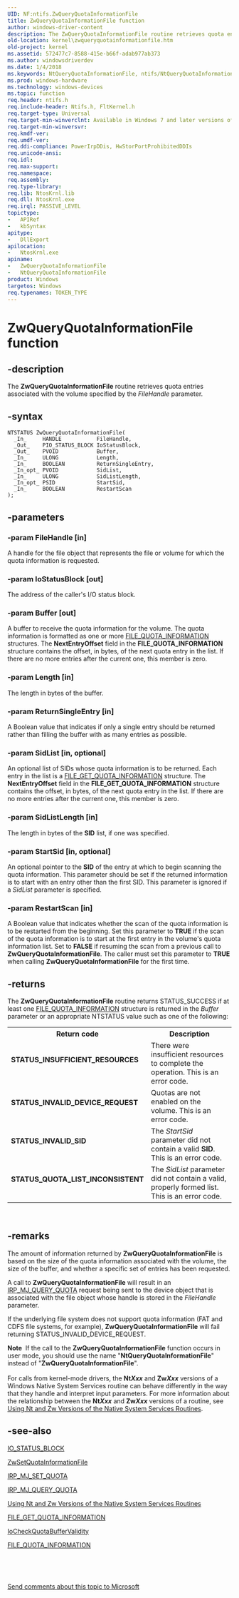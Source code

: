 ```yaml
---
UID: NF:ntifs.ZwQueryQuotaInformationFile
title: ZwQueryQuotaInformationFile function
author: windows-driver-content
description: The ZwQueryQuotaInformationFile routine retrieves quota entries associated with the volume specified by the FileHandle parameter.
old-location: kernel\zwqueryquotainformationfile.htm
old-project: kernel
ms.assetid: 572477c7-8588-415e-b66f-adab977ab373
ms.author: windowsdriverdev
ms.date: 1/4/2018
ms.keywords: NtQueryQuotaInformationFile, ntifs/NtQueryQuotaInformationFile, ZwQueryQuotaInformationFile, ZwQueryQuotaInformationFile routine [Kernel-Mode Driver Architecture], kernel.zwqueryquotainformationfile, k111_226a807c-d14d-403f-bbef-f5b4e6491039.xml, ntifs/ZwQueryQuotaInformationFile
ms.prod: windows-hardware
ms.technology: windows-devices
ms.topic: function
req.header: ntifs.h
req.include-header: Ntifs.h, FltKernel.h
req.target-type: Universal
req.target-min-winverclnt: Available in Windows 7 and later versions of Windows operating systems.
req.target-min-winversvr: 
req.kmdf-ver: 
req.umdf-ver: 
req.ddi-compliance: PowerIrpDDis, HwStorPortProhibitedDDIs
req.unicode-ansi: 
req.idl: 
req.max-support: 
req.namespace: 
req.assembly: 
req.type-library: 
req.lib: NtosKrnl.lib
req.dll: NtosKrnl.exe
req.irql: PASSIVE_LEVEL
topictype:
-	APIRef
-	kbSyntax
apitype:
-	DllExport
apilocation:
-	NtosKrnl.exe
apiname:
-	ZwQueryQuotaInformationFile
-	NtQueryQuotaInformationFile
product: Windows
targetos: Windows
req.typenames: TOKEN_TYPE
---
```


# ZwQueryQuotaInformationFile function


## -description


The <b>ZwQueryQuotaInformationFile</b> routine retrieves quota entries associated with the volume specified by the <i>FileHandle</i> parameter. 


## -syntax


````
NTSTATUS ZwQueryQuotaInformationFile(
  _In_     HANDLE           FileHandle,
  _Out_    PIO_STATUS_BLOCK IoStatusBlock,
  _Out_    PVOID            Buffer,
  _In_     ULONG            Length,
  _In_     BOOLEAN          ReturnSingleEntry,
  _In_opt_ PVOID            SidList,
  _In_     ULONG            SidListLength,
  _In_opt_ PSID             StartSid,
  _In_     BOOLEAN          RestartScan
);
````


## -parameters




### -param FileHandle [in]

A handle for the file object that represents the file or volume for which the quota information is requested.


### -param IoStatusBlock [out]

The address of the caller's I/O status block.


### -param Buffer [out]

A buffer to receive the quota information for the volume. The quota information is formatted as one or more <a href="..\ntifs\ns-ntifs-_file_quota_information.md">FILE_QUOTA_INFORMATION</a> structures. The <b>NextEntryOffset</b> field in the <b>FILE_QUOTA_INFORMATION</b> structure contains the offset, in bytes, of the next quota entry in the list. If there are no more entries after the current one, this member is zero.


### -param Length [in]

The length in bytes of the buffer.


### -param ReturnSingleEntry [in]

A Boolean value that indicates if only a single entry should be returned rather than filling the buffer with as many entries as possible.


### -param SidList [in, optional]

An optional list of SIDs whose quota information is to be returned. Each entry in the list is a <a href="..\ntifs\ns-ntifs-_file_get_quota_information.md">FILE_GET_QUOTA_INFORMATION</a> structure. The <b>NextEntryOffset</b> field in the <b>FILE_GET_QUOTA_INFORMATION</b> structure contains the offset, in bytes, of the next quota entry in the list. If there are no more entries after the current one, this member is zero.


### -param SidListLength [in]

The length in bytes of the <b>SID</b> list, if one was specified.


### -param StartSid [in, optional]

An optional pointer to the <b>SID</b> of the entry at which to begin scanning the quota information. This parameter should be set if the returned information is to start with an entry other than the first SID. This parameter is ignored if a <i>SidList</i> parameter is specified. 


### -param RestartScan [in]

A Boolean value that indicates whether the scan of the quota information is to be restarted from the beginning. Set this parameter to <b>TRUE</b> if the scan of the quota information is to start at the first entry in the volume's quota information list. Set to <b>FALSE</b> if resuming the scan from a previous call to <b>ZwQueryQuotaInformationFile</b>. The caller must set this parameter to <b>TRUE</b> when calling <b>ZwQueryQuotaInformationFile</b> for the first time.


## -returns


The <b>ZwQueryQuotaInformationFile</b> routine returns STATUS_SUCCESS if at least one <a href="..\ntifs\ns-ntifs-_file_quota_information.md">FILE_QUOTA_INFORMATION</a> structure is returned in the <i>Buffer</i> parameter or an appropriate NTSTATUS value such as one of the following:
<table>
<tr>
<th>Return code</th>
<th>Description</th>
</tr>
<tr>
<td width="40%">
<dl>
<dt><b>STATUS_INSUFFICIENT_RESOURCES </b></dt>
</dl>
</td>
<td width="60%">
There were insufficient resources to complete the operation. This is an error code.

</td>
</tr>
<tr>
<td width="40%">
<dl>
<dt><b>STATUS_INVALID_DEVICE_REQUEST</b></dt>
</dl>
</td>
<td width="60%">
Quotas are not enabled on the volume. This is an error code.

</td>
</tr>
<tr>
<td width="40%">
<dl>
<dt><b>STATUS_INVALID_SID</b></dt>
</dl>
</td>
<td width="60%">
The<i> StartSid</i> parameter did not contain a valid <b>SID</b>. This is an error code.

</td>
</tr>
<tr>
<td width="40%">
<dl>
<dt><b>STATUS_QUOTA_LIST_INCONSISTENT</b></dt>
</dl>
</td>
<td width="60%">
The<i> SidList</i> parameter did not contain a valid, properly formed list. This is an error code.

</td>
</tr>
</table> 



## -remarks


The amount of information returned by <b>ZwQueryQuotaInformationFile</b> is based on the size of the quota information associated with the volume, the size of the buffer, and whether a specific set of entries has been requested.

A call to <b>ZwQueryQuotaInformationFile</b> will result in an <a href="https://msdn.microsoft.com/library/windows/hardware/ff549293">IRP_MJ_QUERY_QUOTA</a> request being sent to the device object that is associated with the file object whose handle is stored in the <i>FileHandle</i> parameter.

If the underlying file system does not support quota information (FAT and CDFS file systems, for example), <b>ZwQueryQuotaInformationFile</b> will fail returning STATUS_INVALID_DEVICE_REQUEST.
<div class="alert"><b>Note</b>  If the call to the <b>ZwQueryQuotaInformationFile</b> function occurs in user mode, you should use the name "<b>NtQueryQuotaInformationFile</b>" instead of "<b>ZwQueryQuotaInformationFile</b>".</div><div> </div>For calls from kernel-mode drivers, the <b>Nt<i>Xxx</i></b> and <b>Zw<i>Xxx</i></b> versions of a Windows Native System Services routine can behave differently in the way that they handle and interpret input parameters. For more information about the relationship between the <b>Nt<i>Xxx</i></b> and <b>Zw<i>Xxx</i></b> versions of a routine, see <a href="https://msdn.microsoft.com/library/windows/hardware/ff565438">Using Nt and Zw Versions of the Native System Services Routines</a>.



## -see-also

<a href="..\wdm\ns-wdm-_io_status_block.md">IO_STATUS_BLOCK</a>

<a href="..\ntifs\nf-ntifs-zwsetquotainformationfile.md">ZwSetQuotaInformationFile</a>

<a href="https://msdn.microsoft.com/library/windows/hardware/ff549401">IRP_MJ_SET_QUOTA</a>

<a href="https://msdn.microsoft.com/library/windows/hardware/ff549293">IRP_MJ_QUERY_QUOTA</a>

<a href="https://msdn.microsoft.com/library/windows/hardware/ff565438">Using Nt and Zw Versions of the Native System Services Routines</a>

<a href="..\ntifs\ns-ntifs-_file_get_quota_information.md">FILE_GET_QUOTA_INFORMATION</a>

<a href="..\ntifs\nf-ntifs-iocheckquotabuffervalidity.md">IoCheckQuotaBufferValidity</a>

<a href="..\ntifs\ns-ntifs-_file_quota_information.md">FILE_QUOTA_INFORMATION</a>

 

 

<a href="mailto:wsddocfb@microsoft.com?subject=Documentation%20feedback [kernel\kernel]:%20ZwQueryQuotaInformationFile routine%20 RELEASE:%20(1/4/2018)&amp;body=%0A%0APRIVACY STATEMENT%0A%0AWe use your feedback to improve the documentation. We don't use your email address for any other purpose, and we'll remove your email address from our system after the issue that you're reporting is fixed. While we're working to fix this issue, we might send you an email message to ask for more info. Later, we might also send you an email message to let you know that we've addressed your feedback.%0A%0AFor more info about Microsoft's privacy policy, see http://privacy.microsoft.com/en-us/default.aspx." title="Send comments about this topic to Microsoft">Send comments about this topic to Microsoft</a>

